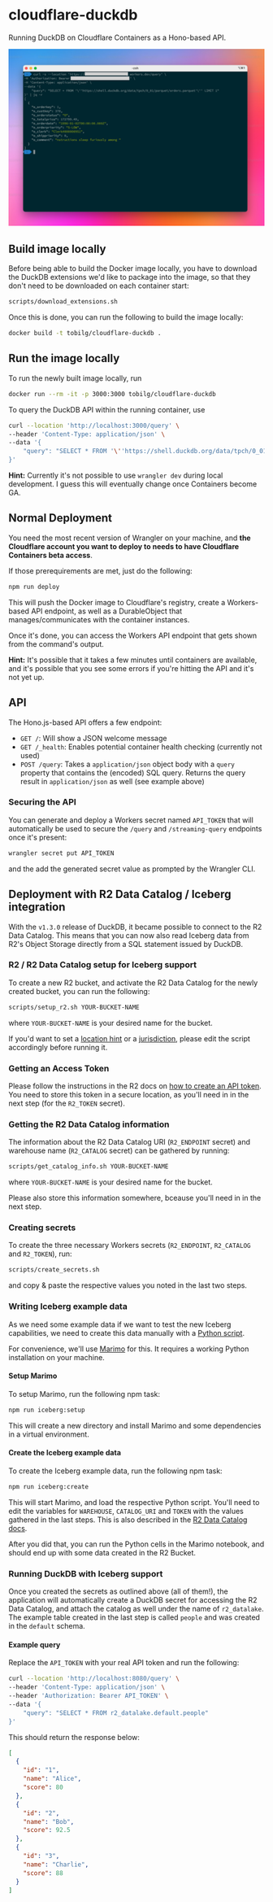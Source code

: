 # cloudflare-duckdb
Running DuckDB on Cloudflare Containers as a Hono-based API.

![Screenshot of DuckDB running as API on Cloudflare containers](docs/cf-duckdb.png)

## Build image locally
Before being able to build the Docker image locally, you have to download the DuckDB extensions we'd like to package into the image, so that they don't need to be downloaded on each container start:

```bash
scripts/download_extensions.sh
```

Once this is done, you can run the following to build the image locally:
```bash
docker build -t tobilg/cloudflare-duckdb . 
```

## Run the image locally
To run the newly built image locally, run

```bash
docker run --rm -it -p 3000:3000 tobilg/cloudflare-duckdb 
```

To query the DuckDB API within the running container, use

```bash
curl --location 'http://localhost:3000/query' \
--header 'Content-Type: application/json' \
--data '{
    "query": "SELECT * FROM '\''https://shell.duckdb.org/data/tpch/0_01/parquet/orders.parquet'\'' LIMIT 1000"
}'
```

**Hint:**
Currently it's not possible to use `wrangler dev` during local development. I guess this will eventually change once Containers become GA.

## Normal Deployment
You need the most recent version of Wrangler on your machine, and **the Cloudflare account you want to deploy to needs to have Cloudflare Containers beta access**.

If those prerequirements are met, just do the following:

```bash
npm run deploy
```

This will push the Docker image to Cloudflare's registry, create a Workers-based API endpoint, as well as a DurableObject that manages/communicates with the container instances.

Once it's done, you can access the Workers API endpoint that gets shown from the command's output.

**Hint:** It's possible that it takes a few minutes until containers are available, and it's possible that you see some errors if you're hitting the API and it's not yet up.

## API
The Hono.js-based API offers a few endpoint:

* `GET /`: Will show a JSON welcome message
* `GET /_health`: Enables potential container health checking (currently not used)
* `POST /query`: Takes a `application/json` object body with a `query` property that contains the (encoded) SQL query. Returns the query result in `application/json` as well (see example above)

### Securing the API
You can generate and deploy a Workers secret named `API_TOKEN` that will automatically be used to secure the `/query` and `/streaming-query` endpoints once it's present:

```bash
wrangler secret put API_TOKEN
```

and the add the generated secret value as prompted by the Wrangler CLI.

## Deployment with R2 Data Catalog / Iceberg integration
With the `v1.3.0` release of DuckDB, it became possible to connect to the R2 Data Catalog. This means that you can now also read Iceberg data from R2's Object Storage directly from a SQL statement issued by DuckDB.

### R2 / R2 Data Catalog setup for Iceberg support
To create a new R2 bucket, and activate the R2 Data Catalog for the newly created bucket, you can run the following:

```bash
scripts/setup_r2.sh YOUR-BUCKET-NAME
```
where `YOUR-BUCKET-NAME` is your desired name for the bucket. 

If you'd want to set a [location hint](https://developers.cloudflare.com/r2/reference/data-location/#location-hints) or a [jurisdiction](https://developers.cloudflare.com/r2/reference/data-location/#available-jurisdictions), please edit the script accordingly before running it.

### Getting an Access Token
Please follow the instructions in the R2 docs on [how to create an API token](https://developers.cloudflare.com/r2/data-catalog/get-started/#3-create-an-api-token). You need to store this token in a secure location, as you'll need in in the next step (for the `R2_TOKEN` secret).

### Getting the R2 Data Catalog information
The information about the R2 Data Catalog URI (`R2_ENDPOINT` secret) and warehouse name (`R2_CATALOG` secret) can be gathered by running:

```bash
scripts/get_catalog_info.sh YOUR-BUCKET-NAME
```
where `YOUR-BUCKET-NAME` is your desired name for the bucket. 

Please also store this information somewhere, bceause you'll need in in the next step.

### Creating secrets
To create the three necessary Workers secrets (`R2_ENDPOINT`, `R2_CATALOG` and `R2_TOKEN`), run:

```bash
scripts/create_secrets.sh
```
and copy & paste the respective values you noted in the last two steps.

### Writing Iceberg example data
As we need some example data if we want to test the new Iceberg capabilities, we need to create this data manually with a [Python script](scripts/python/create-iceberg-data.py).

For convenience, we'll use [Marimo](https://marimo.io) for this. It requires a working Python installation on your machine.

#### Setup Marimo
To setup Marimo, run the following npm task:

```bash
npm run iceberg:setup
```

This will create a new directory and install Marimo and some dependencies in a virtual environment.

#### Create the Iceberg example data
To create the Iceberg example data, run the following npm task:

```bash
npm run iceberg:create
```

This will start Marimo, and load the respective Python script. You'll need to edit the variables for `WAREHOUSE`, `CATALOG_URI` and `TOKEN` with the values gathered in the last steps. This is also described in the [R2 Data Catalog docs](https://developers.cloudflare.com/r2/data-catalog/get-started/#6-create-a-python-notebook-to-interact-with-the-data-warehouse).

After you did that, you can run the Python cells in the Marimo notebook, and should end up with some data created in the R2 Bucket.

### Running DuckDB with Iceberg support
Once you created the secrets as outlined above (all of them!), the application will automatically create a DuckDB secret for accessing the R2 Data Catalog, and attach the catalog as well under the name of `r2_datalake`. The example table created in the last step is called `people` and was created in the `default` schema.

#### Example query
Replace the `API_TOKEN` with your real API token and run the following:

```bash
curl --location 'http://localhost:8080/query' \
--header 'Content-Type: application/json' \
--header 'Authorization: Bearer API_TOKEN' \
--data '{
    "query": "SELECT * FROM r2_datalake.default.people"
}'
```

This should return the response below:

```json
[
  {
    "id": "1",
    "name": "Alice",
    "score": 80
  },
  {
    "id": "2",
    "name": "Bob",
    "score": 92.5
  },
  {
    "id": "3",
    "name": "Charlie",
    "score": 88
  }
]
```